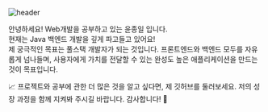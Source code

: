 ![header](https://capsule-render.vercel.app/api?type=venom&height=150&color=gradient&text=👋%20Welcome%20to%20my%20GitHub!&textBg=false&fontAlign=50&fontAlignY=48&descAlign=42&descAlignY=15&rotate=0&fontSize=28&reversal=false&fontColor=000000)

안녕하세요! Web개발을 공부하고 있는 윤종일 입니다.<br>
현재는 Java 백엔드 개발을 깊게 파고들고 있어요!<br>
제 궁극적인 목표는 풀스택 개발자가 되는 것입니다. 프론트엔드와 백엔드 모두를 자유롭게 넘나들며, 사용자에게 가치를 전달할 수 있는 완성도 높은 애플리케이션을 만드는 것이 목표입니다.<br>

📈 프로젝트와 공부에 관한 더 많은 것을 알고 싶다면, 제 깃허브를 둘러보세요. 저의 성장 과정을 함께 지켜봐 주시길 바랍니다. 감사합니다! 🙏

